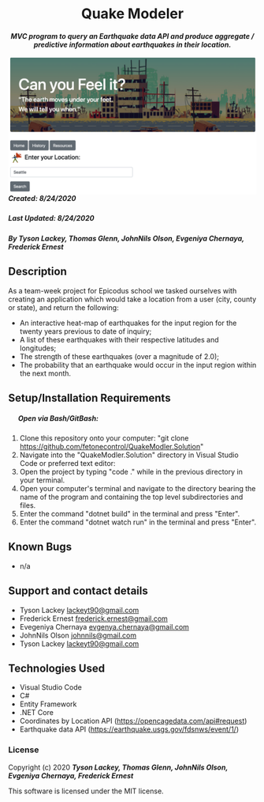 <h1 align="center"><strong>Quake Modeler</strong></h1>

<h4 align="center"><em>MVC program to query an Earthquake data API and produce aggregate / predictive information about earthquakes in their location.</em></h4>


<img src="wwwroot/assets/images/SplashPg.png"          style="float: left; margin-right: 10px;" />

##### __Created:__ 8/24/2020
##### __Last Updated:__ 8/24/2020 
##### By _**Tyson Lackey, Thomas Glenn, JohnNils Olson, Evgeniya Chernaya, Frederick Ernest**_  


## Description
As a team-week project for Epicodus school we tasked ourselves with creating an application which would take a location from a user (city, county or state), and return the following:

* An interactive heat-map of earthquakes for the input region for the twenty years previous to date of inquiry;
* A list of these earthquakes with their respective latitudes and longitudes;
* The strength of these earthquakes (over a magnitude of 2.0);
* The probability that an earthquake would occur in the input region within the next month.


## Setup/Installation Requirements

##### &nbsp;&nbsp;&nbsp;&nbsp;&nbsp;&nbsp;Open via Bash/GitBash:

1. Clone this repository onto your computer:
    "git clone https://github.com/fetonecontrol/QuakeModler.Solution"
2. Navigate into the "QuakeModler.Solution" directory in Visual Studio Code or preferred text editor:
3. Open the project by typing "code ." while in the previous directory in your terminal.
4. Open your computer's terminal and navigate to the directory bearing the name of the program and containing the top level subdirectories and files.
5. Enter the command "dotnet build" in the terminal and press "Enter".
6. Enter the command "dotnet watch run" in the terminal and press "Enter".


## Known Bugs

* n/a

## Support and contact details

* Tyson Lackey <lackeyt90@gmail.com>
* Frederick Ernest <frederick.ernest@gmail.com>
* Evegeniya Chernaya <evgenya.chernaya@gmail.com>
* JohnNils Olson <johnnils@gmail.com>
* Tyson Lackey <lackeyt90@gmail.com>


## Technologies Used

* Visual Studio Code
* C#
* Entity Framework
* .NET Core
* Coordinates by Location API (https://opencagedata.com/api#request)
* Earthquake data API (https://earthquake.usgs.gov/fdsnws/event/1/)

### License

Copyright (c) 2020 **_Tyson Lackey, Thomas Glenn, JohnNils Olson, Evgeniya Chernaya, Frederick Ernest_**

This software is licensed under the MIT license.
